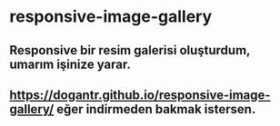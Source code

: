 # responsive-image-gallery

## Responsive bir resim galerisi oluşturdum, umarım işinize yarar.

## https://dogantr.github.io/responsive-image-gallery/ eğer indirmeden bakmak istersen.
